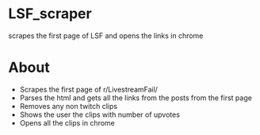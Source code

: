 # LSF_scraper
scrapes the first page of LSF and opens the links in chrome

# About
* Scrapes the first page of r/LivestreamFail/
* Parses the html and gets all the links from the posts from the first page
* Removes any non twitch clips
* Shows the user the clips with number of upvotes
* Opens all the clips in chrome
